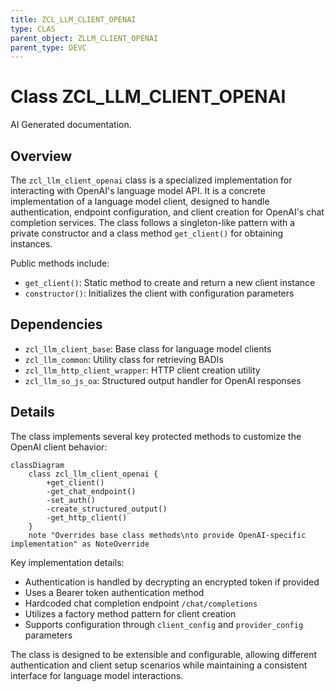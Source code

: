 ```yaml
---
title: ZCL_LLM_CLIENT_OPENAI
type: CLAS
parent_object: ZLLM_CLIENT_OPENAI
parent_type: DEVC
---
```


# Class ZCL_LLM_CLIENT_OPENAI

AI Generated documentation.
## Overview
The `zcl_llm_client_openai` class is a specialized implementation for interacting with OpenAI's language model API. It is a concrete implementation of a language model client, designed to handle authentication, endpoint configuration, and client creation for OpenAI's chat completion services. The class follows a singleton-like pattern with a private constructor and a class method `get_client()` for obtaining instances.

Public methods include:
- `get_client()`: Static method to create and return a new client instance
- `constructor()`: Initializes the client with configuration parameters

## Dependencies
- `zcl_llm_client_base`: Base class for language model clients
- `zcl_llm_common`: Utility class for retrieving BADIs
- `zcl_llm_http_client_wrapper`: HTTP client creation utility
- `zcl_llm_so_js_oa`: Structured output handler for OpenAI responses

## Details
The class implements several key protected methods to customize the OpenAI client behavior:

```mermaid
classDiagram
    class zcl_llm_client_openai {
        +get_client()
        -get_chat_endpoint()
        -set_auth()
        -create_structured_output()
        -get_http_client()
    }
    note "Overrides base class methods\nto provide OpenAI-specific implementation" as NoteOverride
```

Key implementation details:
- Authentication is handled by decrypting an encrypted token if provided
- Uses a Bearer token authentication method
- Hardcoded chat completion endpoint `/chat/completions`
- Utilizes a factory method pattern for client creation
- Supports configuration through `client_config` and `provider_config` parameters

The class is designed to be extensible and configurable, allowing different authentication and client setup scenarios while maintaining a consistent interface for language model interactions.

